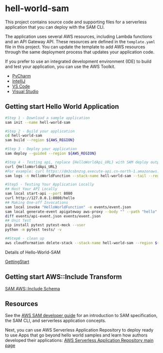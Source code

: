 # hell-world-sam

This project contains source code and supporting files for a serverless application that you can deploy with the SAM CLI.

The application uses several AWS resources, including Lambda functions and an API Gateway API. These resources are defined in the `template.yaml` file in this project. You can update the template to add AWS resources through the same deployment process that updates your application code.

If you prefer to use an integrated development environment (IDE) to build and test your application, you can use the AWS Toolkit.  

* [PyCharm](https://docs.aws.amazon.com/toolkit-for-jetbrains/latest/userguide/welcome.html)
* [IntelliJ](https://docs.aws.amazon.com/toolkit-for-jetbrains/latest/userguide/welcome.html)
* [VS Code](https://docs.aws.amazon.com/toolkit-for-vscode/latest/userguide/welcome.html)
* [Visual Studio](https://docs.aws.amazon.com/toolkit-for-visual-studio/latest/user-guide/welcome.html)

## Getting start Hello World Application
```bash
#Step 1 - Download a sample application
sam init --name hell-world-sam

#Step 2 - Build your application
cd hell-world-sam
sam build --region ${AWS_REGION}

#Step 3 - Deploy your application
sam deploy --guided --region ${AWS_REGION}

#Step 4 - Testing api, replace {HelloWorldApi_URL} with SAM deploy outputs
curl {HelloWorldApi_URL}
#For example: curl https://dm3csbnzsg.execute-api.cn-north-1.amazonaws.com.cn/Prod/hello
sam logs -n HelloWorldFunction --stack-name hell-world-sam --tail --region ${AWS_REGION}

#Step5 - Testing Your Application Locally
## Host Your API Locally 
sam local start-api --port 8080
curl http://127.0.0.1:8080/hello
## Making One-off Invocations 
sam local invoke "HelloWorldFunction" -e events/event.json
sam local generate-event apigateway aws-proxy --body "" --path "hello" --method GET > events/api-event.json
diff events/api-event.json events/event.json
## Unit Test
pip install pytest pytest-mock --user
python -m pytest tests/ -v

##Step6 - clean up
aws cloudformation delete-stack --stack-name hell-world-sam --region ${AWS_REGION}
```
Details of Hello-World-SAM

[GettingStart](GettingStart.md)

## Getting start AWS::Include Transform
[SAM AWS::Include Schema](SAMIncludeSchema.md)

## Resources

See the [AWS SAM developer guide](https://docs.aws.amazon.com/serverless-application-model/latest/developerguide/what-is-sam.html) for an introduction to SAM specification, the SAM CLI, and serverless application concepts.

Next, you can use AWS Serverless Application Repository to deploy ready to use Apps that go beyond hello world samples and learn how authors developed their applications: [AWS Serverless Application Repository main page](https://aws.amazon.com/serverless/serverlessrepo/)
